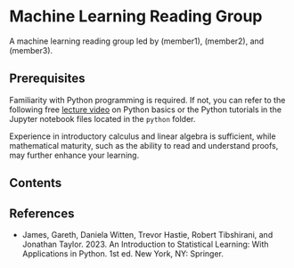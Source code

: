 # Machine Learning Reading Group

A machine learning reading group led by (member1), (member2), and (member3).

## Prerequisites

Familiarity with Python programming is required. If not, you can refer to the following free [lecture video](https://www.youtube.com/watch?v=nLRL_NcnK-4) on Python basics or the Python tutorials in the Jupyter notebook files located in the `python` folder.

Experience in introductory calculus and linear algebra is sufficient, while mathematical maturity, such as the ability to read and understand proofs, may further enhance your learning.

## Contents

## References

- James, Gareth, Daniela Witten, Trevor Hastie, Robert Tibshirani, and Jonathan Taylor. 2023. An Introduction to Statistical Learning: With Applications in Python. 1st ed. New York, NY: Springer.